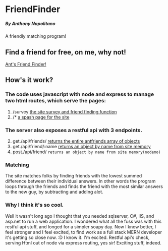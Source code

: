 # FriendFinder
##### By Anthony Napolitano
A friendly matching program!

## Find a friend for free, on me, why not!

[Ant's Friend Finder!](https://boiling-earth-56422.herokuapp.com/)

## How's it work?

### The code uses javascript with node and express to manage two html routes, which serve the pages:

1. /survey [the site survey and friend finding function](https://boiling-earth-56422.herokuapp.com/survey)
2. /* [a spash page for the site](https://boiling-earth-56422.herokuapp.com/)


### The server also exposes a restful api with 3 endpoints.

2. get./api/friends/ [returns the entire antfriends array of objects](https://boiling-earth-56422.herokuapp.com/api/friends/)
3. get./api/friend/:name  [returns an object by name from site memory](https://boiling-earth-56422.herokuapp.com/api/friend/Anthony)
4. post./api/friend/ `returns an object by name from site memory(nodemo)`

### Matching

The site matches folks by finding friends with the lowest summed difference between their individual answers. In other words the program loops through the friends and finds the friend with the most similar answers to the new guy, by subtracting and adding alot.

### Why I think it's so cool.

Well it wasn't long ago I thought that you needed sqlserver, C#, IIS, and asp.net to run a web application. I wondered what all the fuss was with this restful api stuff, and longed for a simpler soapy day. Now I know better, I feel stronger and I feel excited, to find work as a full stack MERN developer it's getting so close now. :D I know it. I'm excited. Restful api's check, serving Html out of node via express routing, yes sir! Exciting stuff, indeed.

